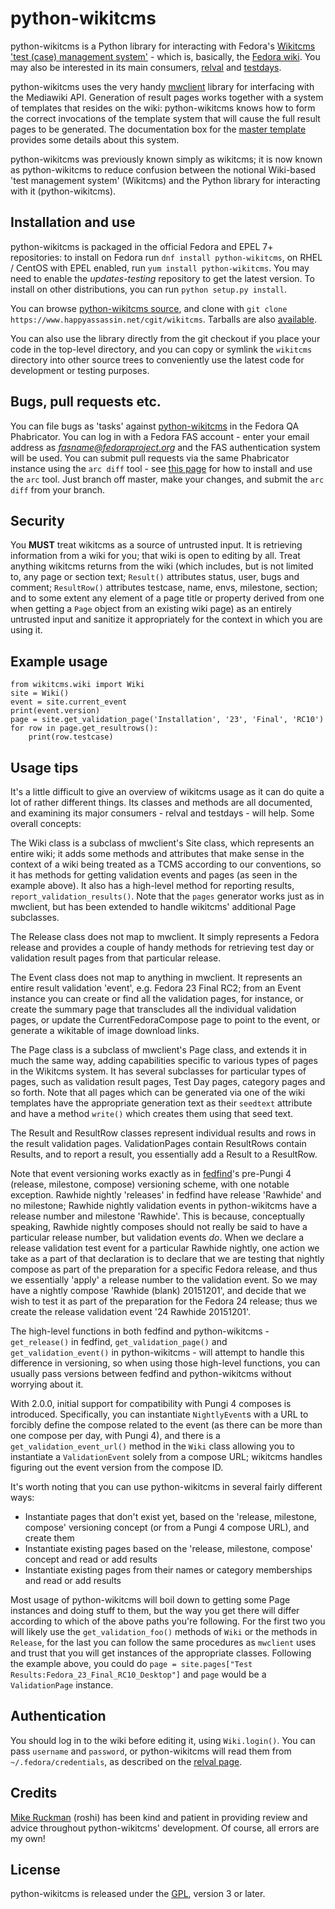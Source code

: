 # python-wikitcms

python-wikitcms is a Python library for interacting with Fedora's [Wikitcms 'test (case) management system'][1] - which is, basically, the [Fedora wiki][2]. You may also be interested in its main consumers, [relval][3] and [testdays][4].

python-wikitcms uses the very handy [mwclient][5] library for interfacing with the Mediawiki API. Generation of result pages works together with a system of templates that resides on the wiki: python-wikitcms knows how to form the correct invocations of the template system that will cause the full result pages to be generated. The documentation box for the [master template][6] provides some details about this system.

python-wikitcms was previously known simply as wikitcms; it is now known as python-wikitcms to reduce confusion between the notional Wiki-based 'test management system' (Wikitcms) and the Python library for interacting with it (python-wikitcms).

## Installation and use

python-wikitcms is packaged in the official Fedora and EPEL 7+ repositories: to install on Fedora run `dnf install python-wikitcms`, on RHEL / CentOS with EPEL enabled, run `yum install python-wikitcms`. You may need to enable the *updates-testing* repository to get the latest version. To install on other distributions, you can run `python setup.py install`.

You can browse [python-wikitcms source][7], and clone with `git clone https://www.happyassassin.net/cgit/wikitcms`. Tarballs are also [available][8].

You can also use the library directly from the git checkout if you place your code in the top-level directory, and you can copy or symlink the `wikitcms` directory into other source trees to conveniently use the latest code for development or testing purposes.

## Bugs, pull requests etc.

You can file bugs as 'tasks' against [python-wikitcms][9] in the Fedora QA Phabricator. You can log in with a Fedora FAS account - enter your email address as *fasname@fedoraproject.org* and the FAS authentication system will be used. You can submit pull requests via the same Phabricator instance using the `arc diff` tool - see [this page][10] for how to install and use the `arc` tool. Just branch off master, make your changes, and submit the `arc diff` from your branch.

## Security

You **MUST** treat wikitcms as a source of untrusted input. It is retrieving information from a wiki for you; that wiki is open to editing by all. Treat anything wikitcms returns from the wiki (which includes, but is not limited to, any page or section text; `Result()` attributes status, user, bugs and comment; `ResultRow()` attributes testcase, name, envs, milestone, section; and to some extent any element of a page title or property derived from  one when getting a `Page` object from an existing wiki page) as an entirely untrusted input and sanitize it appropriately for the context in which you are using it.

## Example usage

    from wikitcms.wiki import Wiki
    site = Wiki()
    event = site.current_event
    print(event.version)
    page = site.get_validation_page('Installation', '23', 'Final', 'RC10')
    for row in page.get_resultrows():
        print(row.testcase)

## Usage tips

It's a little difficult to give an overview of wikitcms usage as it can do quite a lot of rather different things. Its classes and methods are all documented, and examining its major consumers - relval and testdays - will help. Some overall concepts:

The Wiki class is a subclass of mwclient's Site class, which represents an entire wiki; it adds some methods and attributes that make sense in the context of a wiki being treated as a TCMS according to our conventions, so it has methods for getting validation events and pages (as seen in the example above). It also has a high-level method for reporting results, `report_validation_results()`. Note that the `pages` generator works just as in mwclient, but has been extended to handle wikitcms' additional Page subclasses.

The Release class does not map to mwclient. It simply represents a Fedora release and provides a couple of handy methods for retrieving test day or validation result pages from that particular release.

The Event class does not map to anything in mwclient. It represents an entire result validation 'event', e.g. Fedora 23 Final RC2; from an Event instance you can create or find all the validation pages, for instance, or create the summary page that transcludes all the individual validation pages, or update the CurrentFedoraCompose page to point to the event, or generate a wikitable of image download links.

The Page class is a subclass of mwclient's Page class, and extends it in much the same way, adding capabilities specific to various types of pages in the Wikitcms system. It has several subclasses for particular types of pages, such as validation result pages, Test Day pages, category pages and so forth. Note that all pages which can be generated via one of the wiki templates have the appropriate generation text as their `seedtext` attribute and have a method `write()` which creates them using that seed text.

The Result and ResultRow classes represent individual results and rows in the result validation pages. ValidationPages contain ResultRows contain Results, and to report a result, you essentially add a Result to a ResultRow.

Note that event versioning works exactly as in [fedfind][11]'s pre-Pungi 4 (release, milestone, compose) versioning scheme, with one notable exception. Rawhide nightly 'releases' in fedfind have release 'Rawhide' and no milestone; Rawhide nightly validation events in python-wikitcms have a release number and milestone 'Rawhide'. This is because, conceptually speaking, Rawhide nightly composes should not really be said to have a particular release number, but validation events *do*. When we declare a release validation test event for a particular Rawhide nightly, one action we take as a part of that declaration is to declare that we are testing that nightly compose as part of the preparation for a specific Fedora release, and thus we essentially 'apply' a release number to the validation event. So we may have a nightly compose 'Rawhide (blank) 20151201', and decide that we wish to test it as part of the preparation for the Fedora 24 release; thus we create the release validation event '24 Rawhide 20151201'.

The high-level functions in both fedfind and python-wikitcms - `get_release()` in fedfind, `get_validation_page()` and `get_validation_event()` in python-wikitcms - will attempt to handle this difference in versioning, so when using those high-level functions, you can usually pass versions between fedfind and python-wikitcms without worrying about it.

With 2.0.0, initial support for compatibility with Pungi 4 composes is introduced. Specifically, you can instantiate `NightlyEvent`s with a URL to forcibly define the compose related to the event (as there can be more than one compose per day, with Pungi 4), and there is a `get_validation_event_url()` method in the `Wiki` class allowing you to instantiate a `ValidationEvent` solely from a compose URL; wikitcms handles figuring out the event version from the compose ID.

It's worth noting that you can use python-wikitcms in several fairly different ways:

* Instantiate pages that don't exist yet, based on the 'release, milestone, compose' versioning concept (or from a Pungi 4 compose URL), and create them
* Instantiate existing pages based on the 'release, milestone, compose' concept and read or add results
* Instantiate existing pages from their names or category memberships and read or add results

Most usage of python-wikitcms will boil down to getting some Page instances and doing stuff to them, but the way you get there will differ according to which of the above paths you're following. For the first two you will likely use the `get_validation_foo()` methods of `Wiki` or the methods in `Release`, for the last you can follow the same procedures as `mwclient` uses and trust that you will get instances of the appropriate classes. Following the example above, you could do `page = site.pages["Test Results:Fedora_23_Final_RC10_Desktop"]` and `page` would be a `ValidationPage` instance.

## Authentication

You should log in to the wiki before editing it, using `Wiki.login()`. You can pass `username` and `password`, or python-wikitcms will read them from `~/.fedora/credentials`, as described on the [relval page][3].

## Credits

[Mike Ruckman][12] (roshi) has been kind and patient in providing review and advice throughout python-wikitcms' development. Of course, all errors are my own!

## License

python-wikitcms is released under the [GPL][13], version 3 or later.

 [1]: https://fedoraproject.org/wiki/Wikitcms
 [2]: https://fedoraproject.org/wiki
 [3]: https://www.happyassassin.net/relval
 [4]: https://www.happyassassin.net/testdays
 [5]: https://github.com/mwclient/mwclient
 [6]: https://fedoraproject.org/wiki/Template:Validation_results
 [7]: https://www.happyassassin.net/cgit/wikitcms/
 [8]: https://www.happyassassin.net/wikitcms/releases/
 [9]: https://phab.qadevel.cloud.fedoraproject.org/project/view/16/
 [10]: https://phab.qadevel.cloud.fedoraproject.org/w/contributing/
 [11]: https://www.happyassassin.net/fedfind
 [12]: https://roshi.fedorapeople.org/
 [13]: https://www.gnu.org/licenses/gpl.txt
